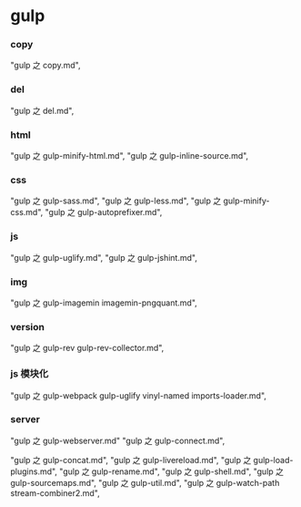 # gulp

### copy

"gulp 之 copy.md",

### del
"gulp 之 del.md",

### html
"gulp 之 gulp-minify-html.md",
"gulp 之 gulp-inline-source.md",


### css

"gulp 之  gulp-sass.md",
"gulp 之 gulp-less.md",
"gulp 之 gulp-minify-css.md",
"gulp 之 gulp-autoprefixer.md",

### js
"gulp 之 gulp-uglify.md",
"gulp 之 gulp-jshint.md",

### img
"gulp 之 gulp-imagemin imagemin-pngquant.md",


### version
"gulp 之 gulp-rev gulp-rev-collector.md",


### js 模块化
"gulp 之 gulp-webpack gulp-uglify vinyl-named imports-loader.md",

### server
"gulp 之 gulp-webserver.md"
"gulp 之 gulp-connect.md",


"gulp 之 gulp-concat.md",
"gulp 之 gulp-livereload.md",
"gulp 之 gulp-load-plugins.md",
"gulp 之 gulp-rename.md",
"gulp 之 gulp-shell.md",
"gulp 之 gulp-sourcemaps.md",
"gulp 之 gulp-util.md",
"gulp 之 gulp-watch-path stream-combiner2.md",




